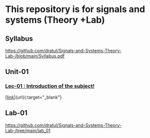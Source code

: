 # This repository is for signals and systems (Theory +Lab)

## Syllabus
https://github.com/dratul/Signals-and-Systems-Theory-Lab-/blob/main/Syllabus.pdf

## Unit-01
### <a href="https://youtu.be/c4fokfiygBU?list=PLKy7tXMLcgM1pjSFrbdQ1-prfhRVv4qMj" target="_blank">Lec-01 : Introduction of the subject!</a>

[[link](https://youtu.be/c4fokfiygBU?list=PLKy7tXMLcgM1pjSFrbdQ1-prfhRVv4qMj)](url){:target="_blank"}



## Lab-01
https://github.com/dratul/Signals-and-Systems-Theory-Lab-/tree/main/lab_01
